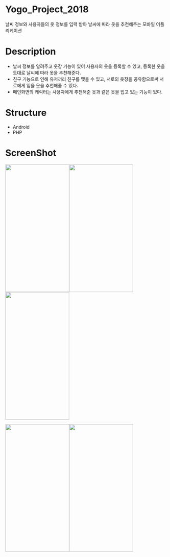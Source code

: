# Yogo_Project_2018
날씨 정보와 사용자들의 옷 정보를 입력 받아 날씨에 따라 옷을 추천해주는 모바일 어플리케이션

# Description
- 날씨 정보를 알려주고 옷장 기능이 있어 사용자의 옷을 등록할 수 있고, 등록한 옷을 토대로 날씨에 따라 옷을 추천해준다.
- 친구 기능으로 인해 유저끼리 친구를 맺을 수 있고, 서로의 옷장을 공유함으로써 서로에게 입을 옷을 추천해줄 수 있다.
- 메인화면의 캐릭터는 사용자에게 추천해준 옷과 같은 옷을 입고 있는 기능이 있다.

# Structure
- Android
- PHP

# ScreenShot
<img src="https://user-images.githubusercontent.com/32676275/61850524-826b5600-aeef-11e9-9fa3-0359eceaa200.png" width="200" height="400"><img src="https://user-images.githubusercontent.com/32676275/61850531-84cdb000-aeef-11e9-9a5d-0114f956c17b.png" width="200" height="400"><img src="https://user-images.githubusercontent.com/32676275/61850534-87300a00-aeef-11e9-90a1-2e675bc67889.png" width="200" height="400">

<img src="https://user-images.githubusercontent.com/32676275/61850538-89926400-aeef-11e9-8479-112dff2947f6.png" width="200" height="400"><img src="https://user-images.githubusercontent.com/32676275/61850547-8bf4be00-aeef-11e9-9eed-3ae4de771f92.png" width="200" height="400">



